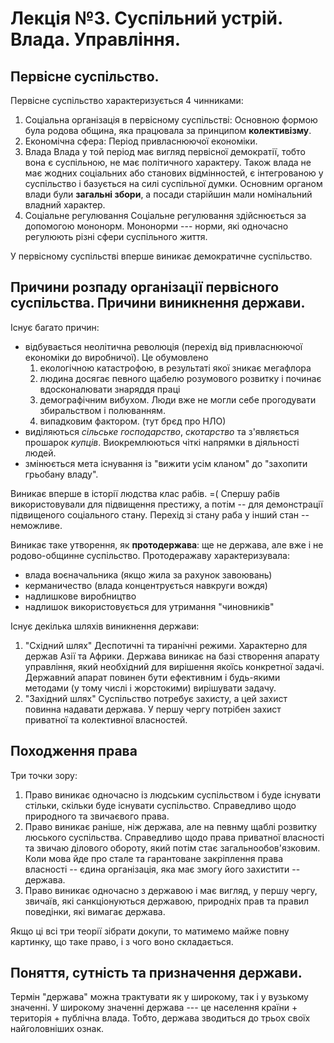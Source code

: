 # Лекція №3. Суспільний устрій. Влада. Управління.

## Первісне суспільство.

Первісне суспільство характеризується 4 чинниками:

1. Соціальна організація в первісному суспільстві:
    Основною формою була родова община, яка працювала за принципом **колективізму**.
2. Економічна сфера:
    Період привласнюючої економіки.
3. Влада
    Влада у той період має вигляд первісної демократії, тобто вона є суспільною, не має політичного характеру. Також влада не має жодних соціальних або станових відмінностей, є інтегрованою у суспільство і базується на силі суспільної думки. Основним органом влади були **загальні збори**, а посади старійшин мали номінальний владний характер.
4. Соціальне регулювання 
    Соціальне регулювання здійснюється за допомогою мононорм. Мононорми --- норми, які одночасно регулюють різні сфери суспільного життя.

У первісному суспільстві вперше виникає демократичне суспільство.

## Причини розпаду організації первісного суспільства. Причини виникнення держави.
Існує багато причин:
- відбувається неолітична революція (перехід від привласнюючої економіки до виробничої). Це обумовлено
    1. екологічною катастрофою, в результаті якої зникає мегафлора
    2. людина досягає певного щабелю розумового розвитку і починає вдосконалювати знаряддя праці
    3. демографічним вибухом. Люди вже не могли себе прогодувати збиральством і полюванням.
    4. випадковим фактором. (тут брєд про НЛО)
- виділяються *сільське господарство*, *скотарство* та з'являється прошарок *купців*. Виокремлюються чіткі напрямки в діяльності людей.
- змінюється мета існування із "вижити усім кланом" до "захопити грьобану владу".

Виникає вперше в історії людства клас рабів. =(
Спершу рабів використовували для підвищення престижу, а потім -- для демонстрації підвищеного соціального стану. Перехід зі стану раба у інший стан -- неможливе.

Виникає таке утворення, як **протодержава**: ще не держава, але вже і не родово-общинне суспільство.
Протодеражаву характеризувала:
- влада воєначальника (якщо жила за рахунок завоювань)
- керманичество (влада концентрується навкруги вождя)
- надлишкове виробництво
- надлишок використовується для утримання "чиновників"

Існує декілька шляхів виникнення держави:
1. "Східний шлях"
    Деспотичні та тиранічні режими. Характерно для держав Азії та Африки. Держава виникає на базі створення апарату управління, який необхідний для вирішення якоїсь конкретної задачі. Державний апарат повинен бути ефективним і будь-якими методами (у тому числі і жорстокими) вирішувати задачу.
2. "Західний шлях"
    Суспільство потребує захисту, а цей захист повинна надавати держава. У першу чергу потрібен захист приватної та колективної власностей.

## Походження права
Три точки зору:
1. Право виникає одночасно із людським суспільством і буде існувати стільки, скільки буде існувати суспільство. Справедливо щодо природного та звичаєвого права.
2. Право виникає раніше, ніж держава, але на певнму щаблі розвитку люського суспільства. Справедливо щодо права приватної власності та звичаю ділового обороту, який потім стає загальнообов'язковим. Коли мова йде про стале та гарантоване закріплення права власності -- єдина організація, яка має змогу його захистити -- держава.
3. Право виникає одночасно з державою і має вигляд, у першу чергу, звичаїв, які санкціонуються державою, природніх прав та правил поведінки, які вимагає держава.

Якщо ці всі три теорії зібрати докупи, то матимемо майже повну картинку, що таке право, і з чого воно складається.

## Поняття, сутність та призначення держави.
Термін "держава" можна трактувати як у широкому, так і у вузькому значенні.
У широкому значенні держава --- це населення країни + територія + публічна влада. Тобто, держава зводиться до трьох своїх найголовніших ознак.
